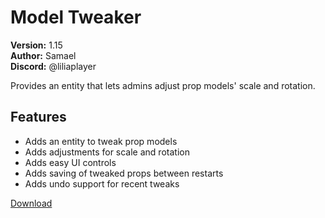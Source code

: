 # Model Tweaker

**Version:** 1.15  
**Author:** Samael  
**Discord:** @liliaplayer  

Provides an entity that lets admins adjust prop models' scale and rotation.

## Features

- Adds an entity to tweak prop models
- Adds adjustments for scale and rotation
- Adds easy UI controls
- Adds saving of tweaked props between restarts
- Adds undo support for recent tweaks

[Download](https://github.com/LiliaFramework/Modules/raw/refs/heads/gh-pages/modeltweaker.zip)

